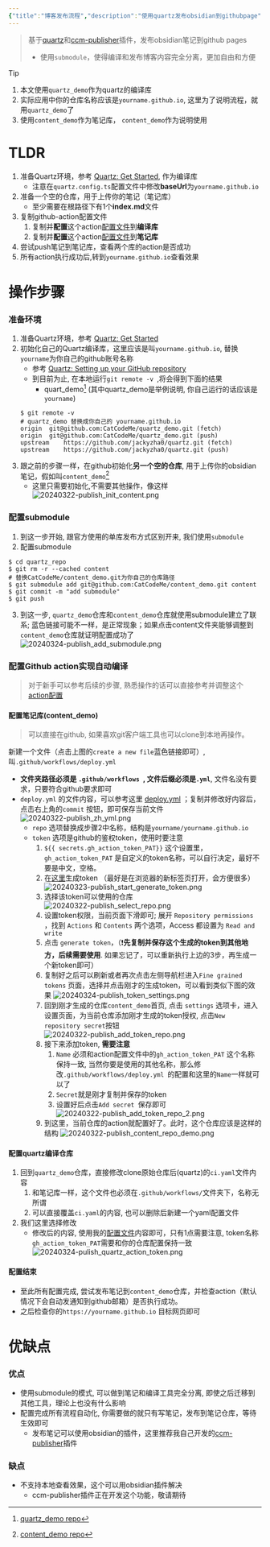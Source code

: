 ```yaml
---
{"title":"博客发布流程","description":"使用quartz发布obsidian到githubpage","dg-publish":true,"dg-path":null,"date":"2024-03-22 15:43:38","updated":"2024-03-24 01:12:58"}
---
```


> 基于[quartz](https://quartz.jzhao.xyz/)和[ccm-publisher](https://github.com/CatCodeMe/ccm-publisher)插件，发布obsidian笔记到github pages
> - 使用`submodule`，使得编译和发布博客内容完全分离，更加自由和方便 

> [!tip] 
> 1. 本文使用`quartz_demo`作为quartz的编译库
> 	1. 实际应用中你的仓库名称应该是`yourname.github.io`, 这里为了说明流程，就用`quartz_demo`了
> 2. 使用`content_demo`作为笔记库， `content_demo`作为说明使用

# TLDR
1. 准备Quartz环境，参考 [Quartz: Get Started](https://quartz.jzhao.xyz/), 作为编译库
	- 注意在`quartz.config.ts`配置文件中修改**baseUrl**为`yourname.github.io`
2. 准备一个空的仓库，用于上传你的笔记（笔记库）
	- 至少需要在根路径下有1个**index.md**文件
3. 复制github-action配置文件
	1. 复制并**配置**这个action[配置文件](https://github.com/CatCodeMe/catcodeme.github.io/blob/v4/.github/workflows/deploy.yml)到**编译库**
	2. 复制并**配置**这个action[配置文件](https://github.com/CatCodeMe/blog_from_obsidian/blob/main/.github/workflows/deploy.yml)到**笔记库**
4. 尝试push笔记到笔记库，查看两个库的action是否成功
5. 所有action执行成功后,转到`yourname.github.io`查看效果
# 操作步骤
### 准备环境
1. 准备Quartz环境，参考 [Quartz: Get Started](https://quartz.jzhao.xyz/)
2. 初始化自己的Quartz编译库，这里应该是叫`yourname.github.io`, 替换`yourname`为你自己的github账号名称
	- 参考 [Quartz: Setting up your GitHub repository](https://quartz.jzhao.xyz/setting-up-your-GitHub-repository)
	- 到目前为止, 在本地运行`git remote -v `,将会得到下面的结果
		- quart_demo[^1] (其中quartz_demo是举例说明, 你自己运行的话应该是`yourname`) 
	```shell
	$ git remote -v
	# quartz_demo 替换成你自己的 yourname.github.io
	origin	git@github.com:CatCodeMe/quartz_demo.git (fetch)
	origin	git@github.com:CatCodeMe/quartz_demo.git (push)
	upstream	https://github.com/jackyzha0/quartz.git (fetch)
	upstream	https://github.com/jackyzha0/quartz.git (push)
	```
3. 跟之前的步骤一样，在github初始化**另一个空的仓库**, 用于上传你的obsidian笔记，假如叫`content_demo`[^2]
	- 这里只需要初始化,不需要其他操作，像这样
	![20240322-publish_init_content.png](img/user/999_repository/20240322-publish_init_content.png)
### 配置submodule
1. 到这一步开始, 跟官方使用的单库发布方式区别开来, 我们使用`submodule`
2. 配置submodule
```shell
$ cd quartz_repo
$ git rm -r --cached content
# 替换CatCodeMe/content_demo.git为你自己的仓库路径
$ git submodule add git@github.com:CatCodeMe/content_demo.git content
$ git commit -m "add submodule"
$ git push
```
3. 到这一步, `quartz_demo`仓库和`content_demo`仓库就使用submodule建立了联系; 蓝色链接可能不一样，是正常现象；如果点击content文件夹能够调整到`content_demo`仓库就证明配置成功了
	![20240324-publish_add_submodule.png](img/user/999_repository/20240324-publish_add_submodule.png)
### 配置Github action实现自动编译
> 对于新手可以参考后续的步骤, 熟悉操作的话可以直接参考并调整这个[action配置](https://github.com/CatCodeMe/blog_from_obsidian/blob/main/.github/workflows/deploy.yml)
#### 配置笔记库(content_demo)
> 可以直接在github, 如果喜欢git客户端工具也可以clone到本地再操作。

新建一个文件（点击上图的`create a new file`蓝色链接即可）, 叫`.github/workflows/deploy.yml`
-  **文件夹路径必须是 `.github/workflows `, 文件后缀必须是`.yml`**, 文件名没有要求，只要符合github要求即可
- `deploy.yml` 的文件内容，可以参考这里 [deploy.yml](https://github.com/CatCodeMe/content_demo/blob/main/.github/workflows/deploy.yml) ；复制并修改好内容后，点击右上角的`commit` 按钮，即可保存当前文件
	 ![20240322-publish_zh_yml.png](img/user/999_repository/20240322-publish_zh_yml.png)
	 - `repo` 选项替换成步骤2中名称，结构是`yourname/yourname.github.io`
	 - `token` 选项是github的鉴权token，使用时要注意
		 1. `${{ secrets.gh_action_token_PAT}}` 这个设置里，`gh_action_token_PAT` 是自定义的token名称，可以自行决定，最好不要是中文，空格。
		 2. 在[这里](https://github.com/settings/tokens?type=beta)生成token （最好是在浏览器的新标签页打开，会方便很多）
			![20240323-publish_start_generate_token.png](img/user/999_repository/20240323-publish_start_generate_token.png)
		 3. 选择该token可以使用的仓库
		 ![20240322-publish_select_repo.png](img/user/999_repository/20240322-publish_select_repo.png)
		 4. 设置token权限，当前页面下滑即可; 展开 `Repository permissions` ，找到 `Actions` 和 `Contents` 两个选项，Access 都设置为 `Read and write`
		 5. 点击 `generate token`，（❗️**先复制并保存这个生成的token到其他地方，后续需要使用**. 如果忘记了，可以重新执行上边的3步，再生成一个新token即可）
		 6. 复制好之后可以刷新或者再次点击左侧导航栏进入`Fine grained tokens` 页面，选择并点击刚才的生成token，可以看到类似下图的效果
			![20240324-publish_token_settings.png](img/user/999_repository/20240324-publish_token_settings.png)
		7. 回到刚才生成的仓库`content_demo`首页, 点击 `settings` 选项卡，进入设置页面，为当前仓库添加刚才生成的token授权, 点击`New repository secret`按钮
			![20240322-publish_add_token_repo.png](img/user/999_repository/20240322-publish_add_token_repo.png)
		 8. 接下来添加token, **需要注意**
			 1. `Name` 必须和action配置文件中的`gh_action_token_PAT` 这个名称保持一致, 当然你要是使用的其他名称，那么修改`.github/workflows/deploy.yml `的配置和这里的`Name`一样就可以了
			 2. `Secret`就是刚才复制并保存的token
			 3. 设置好后点击`Add secret `保存即可
		 ![20240322-publish_add_token_repo_2.png](img/user/999_repository/20240322-publish_add_token_repo_2.png)
		9. 到这里，当前仓库的action就配置好了。此时，这个仓库应该是这样的结构
			![20240322-publish_content_repo_demo.png](img/user/999_repository/20240322-publish_content_repo_demo.png)
#### 配置quartz编译仓库
1. 回到`quartz_demo`仓库，直接修改clone原始仓库后(quartz)的`ci.yaml`文件内容
	1. 和笔记库一样，这个文件也必须在`.github/workflows/`文件夹下，名称无所谓
	2. 可以直接覆盖`ci.yaml`的内容, 也可以删除后新建一个yaml配置文件
2. 我们这里选择修改
	- 修改后的内容, 使用我的[配置文件](https://github.com/CatCodeMe/quartz_demo/blob/v4/.github/workflows/ci.yaml)内容即可，只有1点需要注意, token名称`gh_action_token_PAT`需要和你的仓库配置保持一致
	![20240324-pulish_quartz_action_token.png](img/user/999_repository/20240324-pulish_quartz_action_token.png)
#### 配置结束
- 至此所有配置完成, 尝试发布笔记到`content_demo`仓库，并检查action（默认情况下会自动发通知到github邮箱）是否执行成功。 
- 之后检查你的`https://yourname.github.io` 目标网页即可
# 优缺点
### 优点
- 使用submodule的模式, 可以做到笔记和编译工具完全分离, 即使之后迁移到其他工具，理论上也没有什么影响
- 配置完成所有流程自动化, 你需要做的就只有写笔记，发布到笔记仓库，等待生效即可
	- 发布笔记可以使用obsidian的插件，这里推荐我自己开发的[ccm-publisher](https://github.com/CatCodeMe/ccm-publisher)插件
### 缺点
- 不支持本地查看效果，这个可以用obsidian插件解决
	- ccm-publisher插件正在开发这个功能，敬请期待

[^1]: [quartz_demo repo](https://github.com/CatCodeMe/quartz_demo)
[^2]: [content_demo repo](https://github.com/CatCodeMe/content_demo.git)